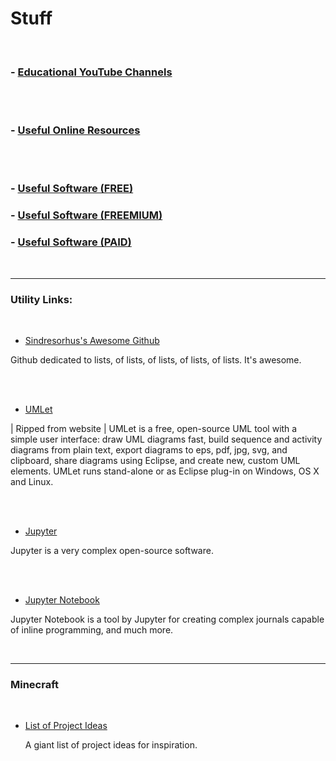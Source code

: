 # Stuff

<br>

###  - [Educational YouTube Channels](https://github.com/blatant-trapdoor/cavann-s-utility-repository/blob/master/ReadMe's/educational-youtube-channels-(programming).md)

</br>

<br>

###  - [Useful Online Resources]()

</br>

<br>

###  - [Useful Software (FREE)]()

###  - [Useful Software (FREEMIUM)]()

###  - [Useful Software (PAID)]()

</br>

---

### Utility Links:



<br>

 - [Sindresorhus's Awesome Github](https://github.com/sindresorhus/awesome)

<p> Github dedicated to lists, of lists, of lists, of lists, of lists. It's awesome. </p>

</br>



<br>

 - [UMLet](https://www.umlet.com/)

<p> | Ripped from website | UMLet is a free, open-source UML tool with a simple user interface: draw UML diagrams fast, build sequence and activity diagrams from plain text, export diagrams to eps, pdf, jpg, svg, and clipboard, share diagrams using Eclipse, and create new, custom UML elements. UMLet runs stand-alone or as Eclipse plug-in on Windows, OS X and Linux. </p>

</br>



<br>

 - [Jupyter](https://jupyter.org/)

<p> Jupyter is a very complex open-source software. </p>

</br>



<br>

 - [Jupyter Notebook](https://jupyter.org/)
 
 <p> Jupyter Notebook is a tool by Jupyter for creating complex journals capable of inline programming, and much more. </p>

</br>

---



### Minecraft



<br>



- [List of Project Ideas](https://github.com/blatant-trapdoor/cavann-s-utility-repository/blob/master/ReadMe's/Minecraft-List-of-Project-Ideas.md)

  <p>  A giant list of project ideas for inspiration. </p>
